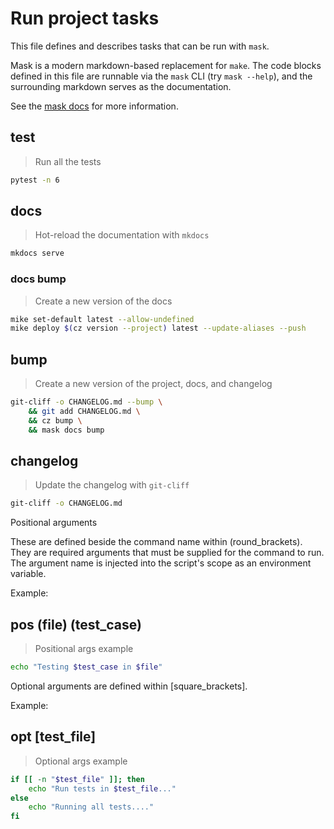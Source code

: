 # Run project tasks
This file defines and describes tasks that can be run with `mask`. 

Mask is a modern markdown-based replacement for `make`. The code blocks defined in this file are runnable via the `mask` CLI (try `mask --help`), and the surrounding markdown serves as the documentation.

See the [mask docs](https://github.com/jacobdeichert/mask) for more information.

<!-- A heading defines the command's name -->
## test

<!-- A blockquote defines the command's description -->
> Run all the tests

<!-- A code block defines the script to be executed -->
```sh
pytest -n 6
```

## docs

> Hot-reload the documentation with `mkdocs`

```sh
mkdocs serve 
```

### docs bump 

> Create a new version of the docs

```sh 
mike set-default latest --allow-undefined
mike deploy $(cz version --project) latest --update-aliases --push
```

## bump

> Create a new version of the project, docs, and changelog 

```sh
git-cliff -o CHANGELOG.md --bump \
    && git add CHANGELOG.md \
    && cz bump \
    && mask docs bump
```

## changelog 

> Update the changelog with `git-cliff`

```sh
git-cliff -o CHANGELOG.md
```

Positional arguments

These are defined beside the command name within (round_brackets). They are required arguments that must be supplied for the command to run. The argument name is injected into the script's scope as an environment variable.

Example:

## pos (file) (test_case)

> Positional args example

~~~bash
echo "Testing $test_case in $file"
~~~

Optional arguments are defined within [square_brackets].

Example:

## opt [test_file]

> Optional args example

~~~bash
if [[ -n "$test_file" ]]; then
    echo "Run tests in $test_file..."
else
    echo "Running all tests...."
fi
~~~